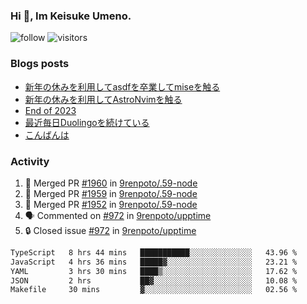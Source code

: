 ### Hi 👋, Im Keisuke Umeno.

<!--
**9renpoto/9renpoto** is a ✨ _special_ ✨ repository because its `README.md` (this file) appears on your GitHub profile.

Here are some ideas to get you started:

- 🔭 I’m currently working on ...
- 🌱 I’m currently learning ...
- 👯 I’m looking to collaborate on ...
- 🤔 I’m looking for help with ...
- 💬 Ask me about ...
- 📫 How to reach me: ...
- 😄 Pronouns: ...
- ⚡ Fun fact: ...
-->

![follow](https://img.shields.io/github/followers/9renpoto?label=Follow&style=social)
![visitors](https://komarev.com/ghpvc/?username=9renpoto&label=Profile%20views&color=0e75b6&style=flat)

### Blogs posts

<!-- BLOG-POST-LIST:START -->
- [新年の休みを利用してasdfを卒業してmiseを触る](https://9renpoto.win/entry/2024/01/07/mise)
- [新年の休みを利用してAstroNvimを触る](https://9renpoto.win/entry/2024/01/03/new-year-holidays)
- [End of 2023](https://9renpoto.win/entry/2023/12/31/end)
- [最近毎日Duolingoを続けている](https://9renpoto.win/entry/2023/12/05/duolingo)
- [こんばんは](https://sizu.me/9renpoto/posts/5a0i98779w97)
<!-- BLOG-POST-LIST:END -->

### Activity

<!--START_SECTION:activity-->
1. 🎉 Merged PR [#1960](https://github.com/9renpoto/.59-node/pull/1960) in [9renpoto/.59-node](https://github.com/9renpoto/.59-node)
2. 🎉 Merged PR [#1959](https://github.com/9renpoto/.59-node/pull/1959) in [9renpoto/.59-node](https://github.com/9renpoto/.59-node)
3. 🎉 Merged PR [#1952](https://github.com/9renpoto/.59-node/pull/1952) in [9renpoto/.59-node](https://github.com/9renpoto/.59-node)
4. 🗣 Commented on [#972](https://github.com/9renpoto/upptime/issues/972#issuecomment-1884990767) in [9renpoto/upptime](https://github.com/9renpoto/upptime)
5. 🔒 Closed issue [#972](https://github.com/9renpoto/upptime/issues/972) in [9renpoto/upptime](https://github.com/9renpoto/upptime)
<!--END_SECTION:activity-->

<!--START_SECTION:waka-->

```txt
TypeScript   8 hrs 44 mins   ███████████░░░░░░░░░░░░░░   43.96 %
JavaScript   4 hrs 36 mins   █████▓░░░░░░░░░░░░░░░░░░░   23.21 %
YAML         3 hrs 30 mins   ████▒░░░░░░░░░░░░░░░░░░░░   17.62 %
JSON         2 hrs           ██▓░░░░░░░░░░░░░░░░░░░░░░   10.08 %
Makefile     30 mins         ▓░░░░░░░░░░░░░░░░░░░░░░░░   02.56 %
```

<!--END_SECTION:waka-->
